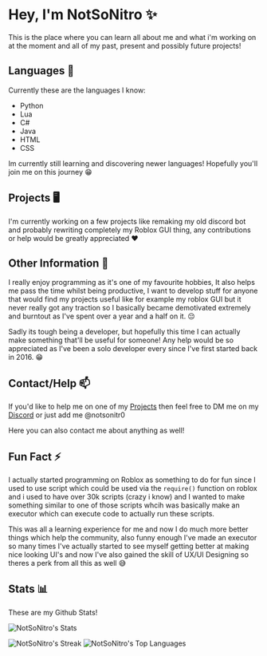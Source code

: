# Hey, I'm NotSoNitro ✨
This is the place where you can learn all about me and what i'm working on at the moment and all of my past, present and possibly future projects!

## Languages 🌱
Currently these are the languages I know:
- Python
- Lua
- C#
- Java
- HTML
- CSS

Im currently still learning and discovering newer languages! Hopefully you'll join me on this journey 😁

## Projects 🖥️
I'm currently working on a few projects like remaking my old discord bot and probably rewriting completely my Roblox GUI thing, any contributions or help would be greatly appreciated ❤️

## Other Information 💬
I really enjoy programming as it's one of my favourite hobbies, It also helps me pass the time whilst being productive, I want to develop stuff for anyone that would find my projects useful like for example my roblox GUI but it never really got any traction so I basically became demotivated extremely and burntout as I've spent over a year and a half on it. 😔

Sadly its tough being a developer, but hopefully this time I can actually make something that'll be useful for someone! Any help would be so appreciated as I've been a solo developer every since I've first started back in 2016. 😁

## Contact/Help 📫
If you'd like to help me on one of my [Projects](https://github.com/NotSoNitro/NotSoNitro/edit/main/README.md#contacthelp) then feel free to DM me on my [Discord](discord.com/users/505792168468807681) or just add me @notsonitr0

Here you can also contact me about anything as well!

## Fun Fact ⚡
I actually started programming on Roblox as something to do for fun since I used to use script which could be used via the `require()` function on roblox and i used to have over 30k scripts (crazy i know) and I wanted to make something similar to one of those scripts whcih was basically make an executor which can execute code to actually run these scripts.

This was all a learning experience for me and now I do much more better things which help the community, also funny enough I've made an executor so many times I've actually started to see myself getting better at making nice looking UI's and now I've also gained the skill of UX/UI Designing so theres a perk from all this as well 😅

## Stats 📊
These are my Github Stats!

![NotSoNitro's Stats](https://github-readme-stats.vercel.app/api?username=NotSoNitro&theme=vue-dark&show_icons=true&hide_border=true&count_private=true)

![NotSoNitro's Streak](https://github-readme-streak-stats.herokuapp.com/?user=NotSoNitro&theme=vue-dark&hide_border=true)
![NotSoNitro's Top Languages](https://github-readme-stats.vercel.app/api/top-langs/?username=NotSoNitro&theme=vue-dark&show_icons=true&hide_border=true&layout=compact)

